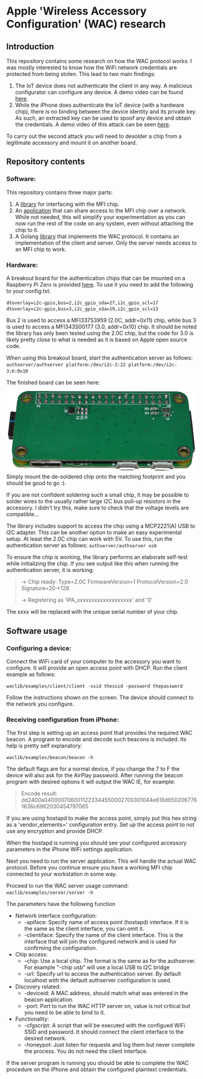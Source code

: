 # Apple 'Wireless Accessory Configuration' (WAC) research
## Introduction
This repository contains some research on how the WAC protocol works. I was mostly interested to know how the WiFi network credentials are protected from being stolen.
This lead to two main findings:

 1. The IoT device does not authenticate the client in any way. A malicious configurator can configure any device. A demo video can be found [here](https://www.youtube.com/watch?v=pEIG0Prjm5A). 
 2. While the iPhone does authenticate the IoT device (with a hardware chip), there is no binding between the device identity and its private key. As such, an extracted key can be used to spoof any device and obtain the credentials. A demo video of this attack can be seen [here](https://www.youtube.com/watch?v=FUDFplPQymU). 

To carry out the second attack you will need to desolder a chip from a legitimate accessory and mount it on another board. 

## Repository contents
### Software:
This repository contains three major parts:

 1. A [library](https://github.com/BertoldVdb/WACResearch/tree/master/authchip) for interfacing with the MFI chip.
 2. An [application](https://github.com/BertoldVdb/WACResearch/tree/master/authserver) that can share access to the MFI chip over a network. While not needed, this will simplify your experimentation as you can now run the rest of the code on any system, even without attaching the chip to it.
 3. A Golang [library](https://github.com/BertoldVdb/WACResearch/tree/master/waclib) that implements the WAC protocol. It contains an implementation of the client and server. Only the server needs access to an MFI chip to work.

### Hardware:
A breakout board for the authentication chips that can be mounted on a Raspberry Pi Zero is provided [here](https://github.com/BertoldVdb/WACResearch/tree/master/hardware). To use it you need to add the following to your config.txt:

    dtoverlay=i2c-gpio,bus=2,i2c_gpio_sda=27,i2c_gpio_scl=17
    dtoverlay=i2c-gpio,bus=3,i2c_gpio_sda=19,i2c_gpio_scl=13

Bus 2 is used to access a MFI337S3959 (2.0C, addr=0x11) chip, while bus 3 is used to access a MFI343S00177 (3.0, addr=0x10) chip. It should be noted the library has only been tested using the 2.0C chip, but the code for 3.0 is likely pretty close to what is needed as it is based on Apple open source code.

When using this breakout board, start the authentication server as follows:
`authserver/authserver platform:/dev/i2c-2:22 platform:/dev/i2c-3:6:0x10`

The finished board can be seen here:
![MFI chip breakout board](https://raw.githubusercontent.com/BertoldVdb/WACResearch/master/hardware/breakout.png)Simply mount the de-soldered chip onto the matching footprint and you should be good to go :).

If you are not confident soldering such a small chip, it may be possible to solder wires to the usually rather large I2C bus pull-up resistors in the accessory. I didn't try this, make sure to check that the voltage levels are compatible...

The library includes support to access the chip using a MCP2221(A) USB to I2C adapter. This can be another option to make an easy experimental setup. At least the 2.0C chip can work with 5V. To use this, run the authentication server as follows:
`authserver/authserver usb`

To ensure the chip is working, the library performs an elaborate self-test while initializing the chip. If you see output like this when running the authentication server, it is working:

> -> Chip ready: Type=2.0C FirmwareVersion=1 ProtocolVersion=2.0 Signature=20->128
>
> -> Registering as 'IPA_xxxxxxxxxxxxxxxxxxx' and '0'

The xxxx will be replaced with the unique serial number of your chip.

## Software usage
### Configuring a device:
Connect the WiFi card of your computer to the accessory you want to configure. It will provide an open access point with DHCP. Run the client example as follows:

    waclib/examples/client/client -ssid thessid -password thepassword

Follow the instructions shown on the screen. The device should connect to the network you configure.

### Receiving configuration from iPhone:
The first step is setting up an access point that provides the required WAC beacon. A program to encode and decode such beacons is included. Its help is pretty self explanatory:

    waclib/examples/beacon/beacon -h

The default flags are for a normal device, if you change the 7 to F the device will also ask for the AirPlay password.
After running the beacon program with desired options it will output the WAC IE, for example:

> Encode result:    dd2400a0400007060011223344550002700301044e616d6502067761636c6962030454797065

If you are using hostapd to make the access point, simply put this hex string as a 'vendor_elements=' configuration entry. Set up the access point to not use any encryption and provide DHCP.

When the hostapd is running you should see your configured accessory parameters in the iPhone WiFi settings application.

Next you need to run the server application. This will handle the actual WAC protocol. Before you continue ensure you have a working MFI chip connected to your workstation in some way.

Proceed to run the WAC server usage command:
`waclib/examples/server/server -h`

The parameters have the following function

 - Network interface configuration:
   - -apiface: Specify name of access point (hostapd) interface. If it is the same as the client interface, you can omit it.
   - -clientiface: Specify the name of the client interface. This is the interface that will join the configured network and is used for confirming the configuration.
 - Chip access:
   - -chip: Use a local chip. The format is the same as for the authserver. For example "-chip usb" will use a local USB to I2C bridge
   - -url: Specify url to access the authentication server. By default localhost with the default authserver configuration is used.
 - Discovery related:
   - -deviceid: A MAC address, should match what was entered in the beacon application.
   - -port: Port to run the WAC HTTP server on, value is not critical but you need to be able to bind to it.
- Functionality:
   - -cfgscript: A script that will be executed with the configued WiFi SSID and password. It should connect the client interface to the desired network.
  - -honeypot: Just listen for requests and log them but never complete the process. You do not need the client interface.

If the server program is running you should be able to complete the WAC procedure on the iPhone and obtain the configured plaintext credentials.

